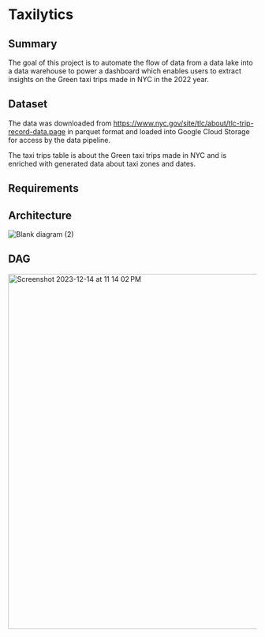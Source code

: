 # Taxilytics

## Summary

The goal of this project is to automate the flow of data from a data lake into a data warehouse to power a dashboard which enables users to extract insights on the Green taxi trips made in NYC in the 2022 year.

## Dataset

The data was downloaded from https://www.nyc.gov/site/tlc/about/tlc-trip-record-data.page in parquet format and loaded into Google Cloud Storage for access by the data pipeline. 

The taxi trips table is about the Green taxi trips made in NYC and is enriched with generated data about taxi zones and dates. 

## Requirements

## Architecture

![Blank diagram (2)](https://github.com/MRazaKazmi/Taxilytics/assets/23143869/16d02999-384e-4bf7-9afb-d86e511b814a)


## DAG

<img width="720" alt="Screenshot 2023-12-14 at 11 14 02 PM" src="https://github.com/MRazaKazmi/Taxilytics/assets/23143869/4136d048-02a5-402b-9ee3-b26be7fe201d">
